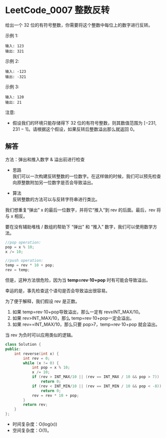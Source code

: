 
# LeetCode_0007 整数反转


给出一个 32 位的有符号整数，你需要将这个整数中每位上的数字进行反转。

示例 1:
```
输入: 123
输出: 321
```
示例 2:
```
输入: -123
输出: -321
```
示例 3:
```
输入: 120
输出: 21
```
注意:

* 假设我们的环境只能存储得下 32 位的有符号整数，则其数值范围为 [−231,  231 − 1]。请根据这个假设，如果反转后整数溢出那么就返回 0。



## 解答

方法：弹出和推入数字 & 溢出前进行检查

* 思路    
        我们可以一次构建反转整数的一位数字。在这样做的时候，我们可以预先检查向原整数附加另一位数字是否会导致溢出。

* 算法    
        反转整数的方法可以与反转字符串进行类比。

我们想重复“弹出” x 的最后一位数字，并将它“推入”到 rev 的后面。最后，rev 将与 x 相反。

要在没有辅助堆栈 / 数组的帮助下 “弹出” 和 “推入” 数字，我们可以使用数学方法。

```c++
//pop operation:
pop = x % 10;
x /= 10;

//push operation:
temp = rev * 10 + pop;
rev = temp;
```
但是，这种方法很危险，因为当 **temp=rev⋅10+pop** 时有可能会导致溢出。

幸运的是，事先检查这个语句是否会导致溢出很容易。

为了便于解释，我们假设 rev 是正数。

1. 如果 temp=rev⋅10+pop导致溢出，那么一定有 rev≥INT_MAX/10。
2. 如果 rev>INT_MAX/10，那么 temp=rev⋅10+pop一定会溢出。
3. 如果 rev==INT_MAX/10​，那么只要 pop>7，temp=rev⋅10+pop 就会溢出。

当 rev 为负时可以应用类似的逻辑。

```C++
class Solution {
public:
    int reverse(int x) {
        int rev = 0;
        while (x != 0) {
            int pop = x % 10;
            x /= 10;
            if (rev > INT_MAX/10 || (rev == INT_MAX / 10 && pop > 7)) 
                return 0;
            if (rev < INT_MIN/10 || (rev == INT_MIN / 10 && pop < -8)) 
                return 0;
            rev = rev * 10 + pop;
        }
        return rev;
    }
};
```


* 时间复杂度：O(log⁡(x))
* 空间复杂度：O(1)。

